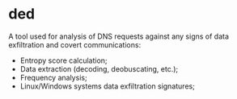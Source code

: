 # ded
A tool used for analysis of DNS requests against any signs of data exfiltration and covert communications:
- Entropy score calculation;
- Data extraction (decoding, deobuscating, etc.);
- Frequency analysis;
- Linux/Windows systems data exfiltration signatures;
